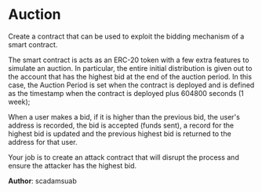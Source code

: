 # Auction

Create a contract that can be used to exploit the bidding mechanism of a smart contract.  

The smart contract is acts as an ERC-20 token with a few extra features to simulate an auction.  In particular, the entire initial distribution is given out to the account that has the highest bid at the end of the auction period.  In this case, the Auction Period is set when the contract is deployed and is defined as the timestamp when the contract is deployed plus 604800 seconds (1 week);

When a user makes a bid, if it is higher than the previous bid, the user's address is recorded, the bid is accepted (funds sent), a record for the highest bid is updated and the previous highest bid is returned to the address for that user.  

Your job is to create an attack contract that will disrupt the process and ensure the attacker has the highest bid. 


**Author**: scadamsuab
